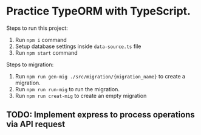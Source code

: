 # Practice TypeORM with TypeScript.

Steps to run this project:

1. Run `npm i` command
2. Setup database settings inside `data-source.ts` file
3. Run `npm start` command

Steps to migration:
1. Run `npm run gen-mig ./src/migration/{migration_name}` to create a migration.
2. Run `npm run run-mig` to run the migration.
3. Run `npm run creat-mig` to create an empty migration


## TODO: Implement express to process operations via API request
